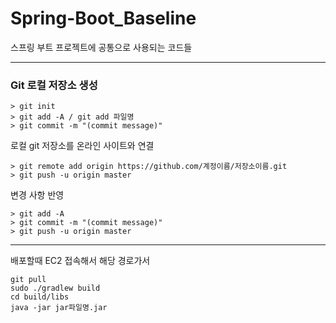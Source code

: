 # Spring-Boot_Baseline
스프링 부트 프로젝트에 공통으로 사용되는 코드들

---------

### Git 로컬 저장소 생성
```
> git init
> git add -A / git add 파일명
> git commit -m "(commit message)"
```

로컬 git 저장소를 온라인 사이트와 연결
```
> git remote add origin https://github.com/계정이름/저장소이름.git
> git push -u origin master
```

변경 사항 반영
```
> git add -A
> git commit -m "(commit message)"
> git push -u origin master
```

---------
배포할때 EC2 접속해서 해당 경로가서
```
git pull
sudo ./gradlew build
cd build/libs
java -jar jar파일명.jar
```
